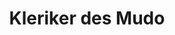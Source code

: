 ---
layout: home
title: Kleriker des Mudo
categories:
  - advclass
based_on:
  - Death Domain
  - Grave Domain

---